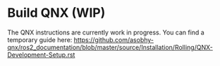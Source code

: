 # Build QNX (WIP)

The QNX instructions are currently work in progress. You can find a temporary guide here: https://github.com/asobhy-qnx/ros2_documentation/blob/master/source/Installation/Rolling/QNX-Development-Setup.rst
